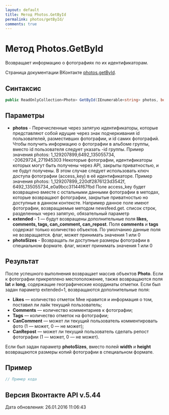 ```yaml
---
layout: default
title: Метод Photos.GetById
permalink: photos/getById/
comments: true
---
```

# Метод Photos.GetById
Возвращает информацию о фотографиях по их идентификаторам.

Страница документации ВКонтакте [photos.getById](https://vk.com/dev/photos.getById).
## Синтаксис
``` csharp
public ReadOnlyCollection<Photo> GetById(IEnumerable<string> photos, bool? extended = null, bool? photoSizes = null)
```

## Параметры
+ **photos** - Перечисленные через запятую идентификаторы, которые представляют собой идущие через знак подчеркивания id пользователей, разместивших фотографии, и id самих фотографий. Чтобы получить информацию о фотографии в альбоме группы, вместо id пользователя следует указать -id группы. Пример значения photos: 1_129207899,6492_135055734,  -20629724_271945303  Некоторые фотографии, идентификаторы которых могут быть получены через API, закрыты приватностью, и не будут получены. В этом случае следует использовать ключ доступа фотографии (access_key) в её идентификаторе. Пример значения photos: 1_129207899_220df2876123d3542f, 6492_135055734_e0a9bcc31144f67fbd  Поле access_key будет возвращено вместе с остальными данными фотографии в методах, которые возвращают фотографии, закрытые приватностью но доступные в данном контексте. Например данное поле имеют фотографии, возвращаемые методом newsfeed.get. список строк, разделенных через запятую, обязательный параметр
+ **extended** - 1 — будут возвращены дополнительные поля **likes, comments, tags, can_comment, can_repost**. Поля **comments** и **tags** содержат только количество объектов. По умолчанию данные поля не возвращается. флаг, может принимать значения 1 или 0
+ **photoSizes** - Возвращать ли доступные размеры фотографии в специальном формате. флаг, может принимать значения 1 или 0

## Результат
После успешного выполнения возвращает массив объектов **Photo**. 
Если к фотографии прикреплено местоположение, также возвращаются поля **lat** и **long**, содержащие географические координаты отметки. 
Если был задан параметр extended=1, возвращаются дополнительные поля: 

+ **Likes** — количество отметок Мне нравится и информация о том, поставил ли лайк текущий пользователь; 
+ **Comments** — количество комментариев к фотографии; 
+ **Tags** — количество отметок на фотографии; 
+ **CanComment** — может ли текущий пользователь комментировать фото (1 — может, 0 — не может); 
+ **CanRepost** — может ли текущий пользователь сделать репост фотографии (1 — может, 0 — не может). 

Если был задан параметр **photoSizes**, вместо полей **width** и **height** возвращаются размеры копий фотографии в специальном формате.

## Пример
``` csharp
// Пример кода
```

## Версия Вконтакте API v.5.44
Дата обновления: 26.01.2016 11:06:43
